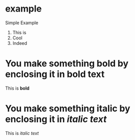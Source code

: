 # example
Simple Example

1. This is
2. Cool
3. Indeed

# You make something bold by enclosing it in **bold text**
This is **bold**

# You make something italic by enclosing it in *italic text*
This is *italic text*

